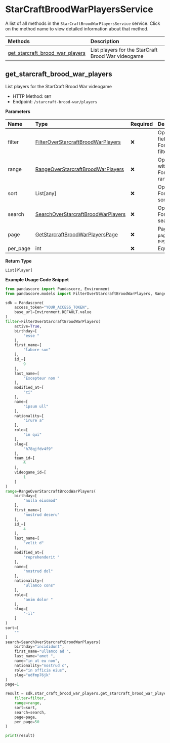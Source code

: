 # StarCraftBroodWarPlayersService

A list of all methods in the `StarCraftBroodWarPlayersService` service. Click on the method name to view detailed information about that method.

| Methods                                                             | Description                                        |
| :------------------------------------------------------------------ | :------------------------------------------------- |
| [get_starcraft_brood_war_players](#get_starcraft_brood_war_players) | List players for the StarCraft Brood War videogame |

## get_starcraft_brood_war_players

List players for the StarCraft Brood War videogame

- HTTP Method: `GET`
- Endpoint: `/starcraft-brood-war/players`

**Parameters**

| Name     | Type                                                                                  | Required | Description                                                                                                                                         |
| :------- | :------------------------------------------------------------------------------------ | :------- | :-------------------------------------------------------------------------------------------------------------------------------------------------- |
| filter   | [FilterOverStarcraftBroodWarPlayers](../models/FilterOverStarcraftBroodWarPlayers.md) | ❌       | Options to filter results. String fields are case sensitive <br/>For more information on filtering, see [docs](/docs/filtering-and-sorting#filter). |
| range    | [RangeOverStarcraftBroodWarPlayers](../models/RangeOverStarcraftBroodWarPlayers.md)   | ❌       | Options to select results within ranges <br/>For more information on ranges, see [docs](/docs/filtering-and-sorting#range).                         |
| sort     | List[any]                                                                             | ❌       | Options to sort results <br/>For more information on sorting, see [docs](/docs/filtering-and-sorting#sort).                                         |
| search   | [SearchOverStarcraftBroodWarPlayers](../models/SearchOverStarcraftBroodWarPlayers.md) | ❌       | Options to search results <br/>For more information on searching, see [docs](/docs/filtering-and-sorting#search).                                   |
| page     | [GetStarcraftBroodWarPlayersPage](../models/GetStarcraftBroodWarPlayersPage.md)       | ❌       | Pagination in the form of `page=2` or `page[size]=30&page[number]=2`                                                                                |
| per_page | int                                                                                   | ❌       | Equivalent to `page[size]`                                                                                                                          |

**Return Type**

`List[Player]`

**Example Usage Code Snippet**

```python
from pandascore import Pandascore, Environment
from pandascore.models import FilterOverStarcraftBroodWarPlayers, RangeOverStarcraftBroodWarPlayers, SearchOverStarcraftBroodWarPlayers

sdk = Pandascore(
    access_token="YOUR_ACCESS_TOKEN",
    base_url=Environment.DEFAULT.value
)
filter=FilterOverStarcraftBroodWarPlayers(
    active=True,
    birthday=[
        "esse "
    ],
    first_name=[
        "labore sun"
    ],
    id_=[
        9
    ],
    last_name=[
        "Excepteur non "
    ],
    modified_at=[
        "ci"
    ],
    name=[
        "ipsum ull"
    ],
    nationality=[
        "irure a"
    ],
    role=[
        "in qui"
    ],
    slug=[
        "h78qjfdv4f9"
    ],
    team_id=[
        6
    ],
    videogame_id=[
        1
    ]
)
range=RangeOverStarcraftBroodWarPlayers(
    birthday=[
        "nulla eiusmod"
    ],
    first_name=[
        "nostrud deseru"
    ],
    id_=[
        4
    ],
    last_name=[
        "velit d"
    ],
    modified_at=[
        "reprehenderit "
    ],
    name=[
        "nostrud dol"
    ],
    nationality=[
        "ullamco cons"
    ],
    role=[
        "anim dolor "
    ],
    slug=[
        "-il"
    ]
)
sort=[
    ""
]
search=SearchOverStarcraftBroodWarPlayers(
    birthday="incididunt",
    first_name="ullamco ad ",
    last_name="amet ",
    name="in ut eu non",
    nationality="nostrud c",
    role="in officia eius",
    slug="udfmp76jk"
)
page=1

result = sdk.star_craft_brood_war_players.get_starcraft_brood_war_players(
    filter=filter,
    range=range,
    sort=sort,
    search=search,
    page=page,
    per_page=50
)

print(result)
```

<!-- This file was generated by liblab | https://liblab.com/ -->

